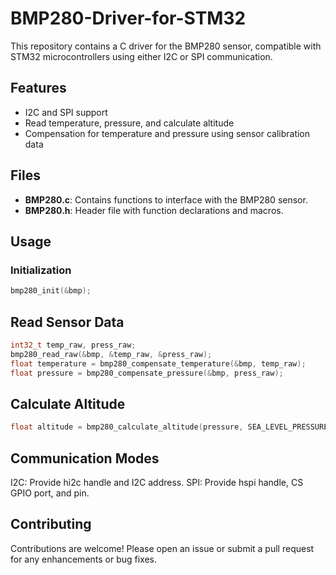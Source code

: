 # BMP280-Driver-for-STM32
This repository contains a C driver for the BMP280 sensor, compatible with STM32 microcontrollers using either I2C or SPI communication.
## Features

- I2C and SPI support
- Read temperature, pressure, and calculate altitude
- Compensation for temperature and pressure using sensor calibration data

## Files

- **BMP280.c**: Contains functions to interface with the BMP280 sensor.
- **BMP280.h**: Header file with function declarations and macros.

## Usage

### Initialization
```c
bmp280_init(&bmp);
```
## Read Sensor Data
```c
int32_t temp_raw, press_raw;
bmp280_read_raw(&bmp, &temp_raw, &press_raw);
float temperature = bmp280_compensate_temperature(&bmp, temp_raw);
float pressure = bmp280_compensate_pressure(&bmp, press_raw);
```
## Calculate Altitude
```c
float altitude = bmp280_calculate_altitude(pressure, SEA_LEVEL_PRESSURE);
```
## Communication Modes
I2C: Provide hi2c handle and I2C address.
SPI: Provide hspi handle, CS GPIO port, and pin.

## Contributing
Contributions are welcome! Please open an issue or submit a pull request for any enhancements or bug fixes.
